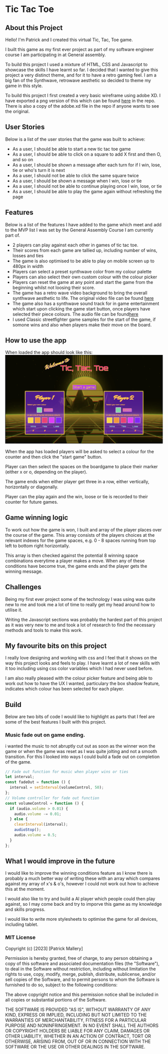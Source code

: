 # Tic Tac Toe

## About this Project

Hello! I'm Patrick and I created this virtual Tic, Tac, Toe game.

I built this game as my first ever project as part of my software engineer course I am participating in at General assembly.

To build this project I used a mixture of HTML, CSS and Javascript to showcase the skills I have learnt so far. I decided that I wanted to give this project a very distinct theme, and for it to have a retro gaming feel. I am a big fan of the Synthwave, retrowave aesthetic so decided to theme my game in this style.

To build this project I first created a very basic wireframe using adobe XD. I have exported a png version of this which can be found [here](./Tic-Tac-Toe-Wireframe.png) in the repo.
There is also a copy of the adobe.xd file in the repo if anyone wants to see the original.

## User Stories

Below is a list of the user stories that the game was built to achieve:

- As a user, I should be able to start a new tic tac toe game
- As a user, I should be able to click on a square to add X first and then O, and so on
- As a user, I should be shown a message after each turn for if I win, lose, tie or who's turn it is next
- As a user, I should not be able to click the same square twice
- As a user, I should be shown a message when I win, lose or tie
- As a user, I should not be able to continue playing once I win, lose, or tie
- As a user, I should be able to play the game again without refreshing the page

## Features

Below is a list of the features I have added to the game which meet and add to the MVP list I was set by the General Assembly Course I am currently part of.

- 2 players can play against each other in games of tic tac toe.
- Their scores from each game are tallied up, including number of wins, losses and ties
- The game is also optimised to be able to play on mobile screen up to 480px in width
- Players can select a preset synthwave color from my colour palette
- Players can also select their own custom colour with the colour picker
- Players can reset the game at any point and start the game from the beginning whilst not loosing their score.
- The game has a retro wave video background to bring the overall synthwave aesthetic to life. The original video file can be found [here](https://pixabay.com/videos/wave-grid-mountains-rainbow-90073/)
- The game also has a synthwave sound track for in game entertainment which start upon clicking the game start button, once players have selected their piece colours. The audio file can be found[here](https://pixabay.com/music/synthwave-lady-of-the-80x27s-128379/)
- I used Classic streetfighter game samples for the start of the game, if somone wins and also when players make their move on the board.

## How to use the app

When loaded the app should look like this:
![Opening image of tic, tac, toe game](./Main-App.png)

When the app has loaded players will be asked to select a colour for the counter and then click the "start game" button.

Player can then select the spaces on the boardgame to place their marker (either x or o, depending on the player).

The game ends when either player get three in a row, either vertically, horizontally or diagonally.

Player can the play again and the win, loose or tie is recorded to their counter for future games.

## Game winning logic

To work out how the game is won, I built and array of the player places over the course of the game. This array consists of the players choices at the relevant indexes for the game spaces, e.g. 0 - 8 spaces running from top left to bottom right horizontally.

This array is then checked against the potential 8 winning space combinations everytime a player makes a move. When any of these conditions have become true, the game ends and the player gets the winning message.

## Challenges

Being my first ever project some of the technology I was using was quite new to me and took me a lot of time to really get my head around how to utilise it.

Writing the Javascript sections was probably the hardest part of this project as it was very new to me and took a lot of research to find the necessary methods and tools to make this work.

## My favourite bits on this project

I really love designing and working with css and I feel that it shows on the way this project looks and feels to play. I have learnt a lot of new skills with it too including using css color variables which I had never used before.

I am also really pleased with the colour picker feature and being able to work out how to have the UX I wanted, particulary the box shadow feature, indicates which colour has been selected for each player.

## Build

Below are two bits of code I would like to highlight as parts that I feel are some of the best features I built with this project.

### Music fade out on game ending.

i wanted the music to not abruptly cut out as soon as the winner won the game or when the game was reset as I was quite jolting and not a smooth transition. For this I looked into ways I could build a fade out on completion of the game.

```js
// Fade out function for music when player wins or ties
let interval;
const fadeOut = function () {
  interval = setInterval(volumeControl, 50);
};
// Volume controller for fade out function
const volumeControl = function () {
  if (audio.volume > 0.01) {
    audio.volume -= 0.01;
  } else {
    clearInterval(interval);
    audioStop();
    audio.volume = 0.5;
  }
};
```

## What I would improve in the future

I would like to improve the winning conditions feature as I know there is probably a much better way of writing these with an array which compares against my array of x's & o's, however I could not work out how to achieve this at the moment.

I would also like to try and build a AI player which people could then play against, so I may come back and try to imporve this game as my knowledge and skills progress.

I would like to write more stylesheets to optimise the game for all devices, including tablet.

### MIT License

Copyright (c) [2023] [Patrick Mallery]

Permission is hereby granted, free of charge, to any person obtaining a copy
of this software and associated documentation files (the "Software"), to deal
in the Software without restriction, including without limitation the rights
to use, copy, modify, merge, publish, distribute, sublicense, and/or sell
copies of the Software, and to permit persons to whom the Software is
furnished to do so, subject to the following conditions:

The above copyright notice and this permission notice shall be included in all
copies or substantial portions of the Software.

THE SOFTWARE IS PROVIDED "AS IS", WITHOUT WARRANTY OF ANY KIND, EXPRESS OR
IMPLIED, INCLUDING BUT NOT LIMITED TO THE WARRANTIES OF MERCHANTABILITY,
FITNESS FOR A PARTICULAR PURPOSE AND NONINFRINGEMENT. IN NO EVENT SHALL THE
AUTHORS OR COPYRIGHT HOLDERS BE LIABLE FOR ANY CLAIM, DAMAGES OR OTHER
LIABILITY, WHETHER IN AN ACTION OF CONTRACT, TORT OR OTHERWISE, ARISING FROM,
OUT OF OR IN CONNECTION WITH THE SOFTWARE OR THE USE OR OTHER DEALINGS IN THE
SOFTWARE.
